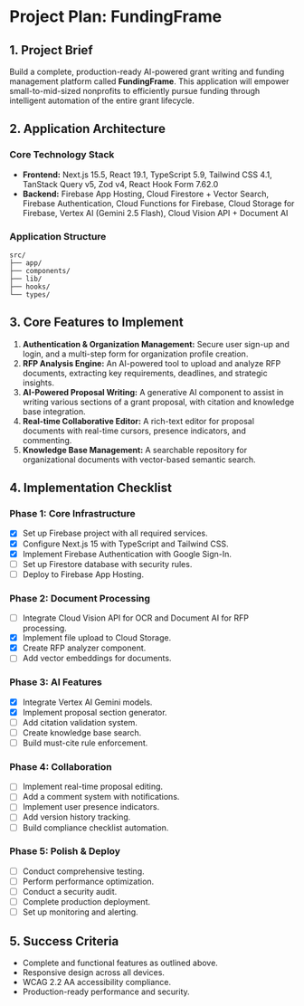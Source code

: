 # Project Plan: FundingFrame

## 1. Project Brief

Build a complete, production-ready AI-powered grant writing and funding management platform called **FundingFrame**. This application will empower small-to-mid-sized nonprofits to efficiently pursue funding through intelligent automation of the entire grant lifecycle.

## 2. Application Architecture

### Core Technology Stack
- **Frontend:** Next.js 15.5, React 19.1, TypeScript 5.9, Tailwind CSS 4.1, TanStack Query v5, Zod v4, React Hook Form 7.62.0
- **Backend:** Firebase App Hosting, Cloud Firestore + Vector Search, Firebase Authentication, Cloud Functions for Firebase, Cloud Storage for Firebase, Vertex AI (Gemini 2.5 Flash), Cloud Vision API + Document AI

### Application Structure
```
src/
├── app/
├── components/
├── lib/
├── hooks/
└── types/
```

## 3. Core Features to Implement

1.  **Authentication & Organization Management:** Secure user sign-up and login, and a multi-step form for organization profile creation.
2.  **RFP Analysis Engine:** An AI-powered tool to upload and analyze RFP documents, extracting key requirements, deadlines, and strategic insights.
3.  **AI-Powered Proposal Writing:** A generative AI component to assist in writing various sections of a grant proposal, with citation and knowledge base integration.
4.  **Real-time Collaborative Editor:** A rich-text editor for proposal documents with real-time cursors, presence indicators, and commenting.
5.  **Knowledge Base Management:** A searchable repository for organizational documents with vector-based semantic search.

## 4. Implementation Checklist

### Phase 1: Core Infrastructure
- [x] Set up Firebase project with all required services.
- [x] Configure Next.js 15 with TypeScript and Tailwind CSS.
- [x] Implement Firebase Authentication with Google Sign-In.
- [ ] Set up Firestore database with security rules.
- [ ] Deploy to Firebase App Hosting.

### Phase 2: Document Processing
- [ ] Integrate Cloud Vision API for OCR and Document AI for RFP processing.
- [x] Implement file upload to Cloud Storage.
- [x] Create RFP analyzer component.
- [ ] Add vector embeddings for documents.

### Phase 3: AI Features
- [x] Integrate Vertex AI Gemini models.
- [x] Implement proposal section generator.
- [ ] Add citation validation system.
- [ ] Create knowledge base search.
- [ ] Build must-cite rule enforcement.

### Phase 4: Collaboration
- [ ] Implement real-time proposal editing.
- [ ] Add a comment system with notifications.
- [ ] Implement user presence indicators.
- [ ] Add version history tracking.
- [ ] Build compliance checklist automation.

### Phase 5: Polish & Deploy
- [ ] Conduct comprehensive testing.
- [ ] Perform performance optimization.
- [ ] Conduct a security audit.
- [ ] Complete production deployment.
- [ ] Set up monitoring and alerting.

## 5. Success Criteria

- Complete and functional features as outlined above.
- Responsive design across all devices.
- WCAG 2.2 AA accessibility compliance.
- Production-ready performance and security.
